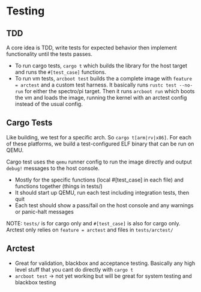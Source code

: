 # Testing

## TDD

A core idea is TDD, write tests for expected behavior then implement functionality until the tests passes.

- To run cargo tests, `cargo t` which builds the library for the host target and runs the `#[test_case]` functions.
- To run vm tests, `arcboot test` builds the a complete image with `feature = arctest` and a custom test harness. It basically runs `rustc test --no-run` for either the spectro/pi target. Then it runs `arcboot run` which boots the vm and loads the image, running the kernel with an arctest config instead of the usual config.

## Cargo Tests

Like building, we test for a specific arch. So `cargo t[arm|rv|x86]`. For each of these platforms, we build a test-configured ELF binary that can be run on QEMU.

Cargo test uses the `qemu` runner config to run the image directly and output `debug!` messages to the host console.

- Mostly for the specific functions (local #[test_case] in each file) and functions together (things in tests/)
- It should start up QEMU, run each test including integration tests, then quit
- Each test should show a pass/fail on the host console and any warnings or panic-halt messages

NOTE: `tests/` is for cargo only and `#[test_case]` is also for cargo only. Arctest only relies on `feature = arctest` and files in `tests/arctest/`

## Arctest

- Great for validation, blackbox and acceptance testing. Basically any high level stuff that you cant do directly with `cargo t`
- `arcboot test` -> not yet working but will be great for system testing and blackbox testing

